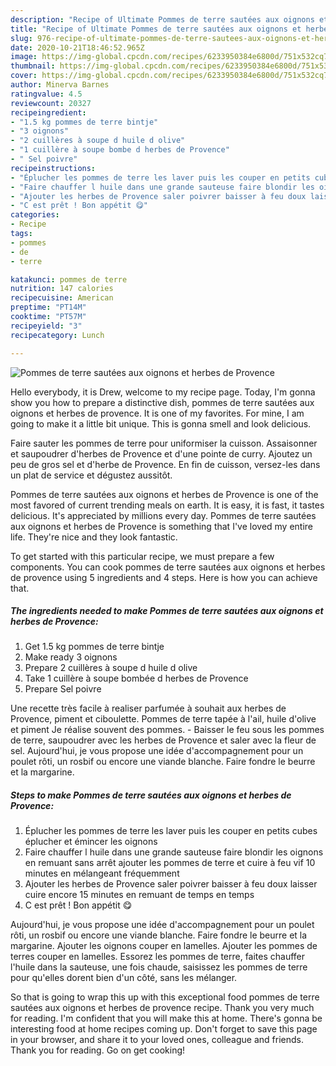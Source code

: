 ```yaml
---
description: "Recipe of Ultimate Pommes de terre sautées aux oignons et herbes de Provence"
title: "Recipe of Ultimate Pommes de terre sautées aux oignons et herbes de Provence"
slug: 976-recipe-of-ultimate-pommes-de-terre-sautees-aux-oignons-et-herbes-de-provence
date: 2020-10-21T18:46:52.965Z
image: https://img-global.cpcdn.com/recipes/6233950384e6800d/751x532cq70/pommes-de-terre-sautees-aux-oignons-et-herbes-de-provence-photo-principale-de-la-recette.jpg
thumbnail: https://img-global.cpcdn.com/recipes/6233950384e6800d/751x532cq70/pommes-de-terre-sautees-aux-oignons-et-herbes-de-provence-photo-principale-de-la-recette.jpg
cover: https://img-global.cpcdn.com/recipes/6233950384e6800d/751x532cq70/pommes-de-terre-sautees-aux-oignons-et-herbes-de-provence-photo-principale-de-la-recette.jpg
author: Minerva Barnes
ratingvalue: 4.5
reviewcount: 20327
recipeingredient:
- "1.5 kg pommes de terre bintje"
- "3 oignons"
- "2 cuillères à soupe d huile d olive"
- "1 cuillère à soupe bombe d herbes de Provence"
- " Sel poivre"
recipeinstructions:
- "Éplucher les pommes de terre les laver puis les couper en petits cubes éplucher et émincer les oignons"
- "Faire chauffer l huile dans une grande sauteuse faire blondir les oignons en remuant sans arrêt ajouter les pommes de terre et cuire à feu vif 10 minutes en mélangeant fréquemment"
- "Ajouter les herbes de Provence saler poivrer baisser à feu doux laisser cuire encore 15 minutes en remuant de temps en temps"
- "C est prêt ! Bon appétit 😋"
categories:
- Recipe
tags:
- pommes
- de
- terre

katakunci: pommes de terre 
nutrition: 147 calories
recipecuisine: American
preptime: "PT14M"
cooktime: "PT57M"
recipeyield: "3"
recipecategory: Lunch

---
```



![Pommes de terre sautées aux oignons et herbes de Provence](https://img-global.cpcdn.com/recipes/6233950384e6800d/751x532cq70/pommes-de-terre-sautees-aux-oignons-et-herbes-de-provence-photo-principale-de-la-recette.jpg)

Hello everybody, it is Drew, welcome to my recipe page. Today, I'm gonna show you how to prepare a distinctive dish, pommes de terre sautées aux oignons et herbes de provence. It is one of my favorites. For mine, I am going to make it a little bit unique. This is gonna smell and look delicious.

Faire sauter les pommes de terre pour uniformiser la cuisson. Assaisonner et saupoudrer d&#39;herbes de Provence et d&#39;une pointe de curry. Ajoutez un peu de gros sel et d&#39;herbe de Provence. En fin de cuisson, versez-les dans un plat de service et dégustez aussitôt.

Pommes de terre sautées aux oignons et herbes de Provence is one of the most favored of current trending meals on earth. It is easy, it is fast, it tastes delicious. It's appreciated by millions every day. Pommes de terre sautées aux oignons et herbes de Provence is something that I've loved my entire life. They're nice and they look fantastic.


To get started with this particular recipe, we must prepare a few components. You can cook pommes de terre sautées aux oignons et herbes de provence using 5 ingredients and 4 steps. Here is how you can achieve that.

<!--inarticleads1-->

##### The ingredients needed to make Pommes de terre sautées aux oignons et herbes de Provence:

1. Get 1.5 kg pommes de terre bintje
1. Make ready 3 oignons
1. Prepare 2 cuillères à soupe d huile d olive
1. Take 1 cuillère à soupe bombée d herbes de Provence
1. Prepare  Sel poivre


Une recette très facile à realiser parfumée à souhait aux herbes de Provence, piment et ciboulette. Pommes de terre tapée à l&#39;ail, huile d&#39;olive et piment Je réalise souvent des pommes. - Baisser le feu sous les pommes de terre, saupoudrer avec les herbes de Provence et saler avec la fleur de sel. Aujourd&#39;hui, je vous propose une idée d&#39;accompagnement pour un poulet rôti, un rosbif ou encore une viande blanche. Faire fondre le beurre et la margarine. 

<!--inarticleads2-->

##### Steps to make Pommes de terre sautées aux oignons et herbes de Provence:

1. Éplucher les pommes de terre les laver puis les couper en petits cubes éplucher et émincer les oignons
1. Faire chauffer l huile dans une grande sauteuse faire blondir les oignons en remuant sans arrêt ajouter les pommes de terre et cuire à feu vif 10 minutes en mélangeant fréquemment
1. Ajouter les herbes de Provence saler poivrer baisser à feu doux laisser cuire encore 15 minutes en remuant de temps en temps
1. C est prêt ! Bon appétit 😋


Aujourd&#39;hui, je vous propose une idée d&#39;accompagnement pour un poulet rôti, un rosbif ou encore une viande blanche. Faire fondre le beurre et la margarine. Ajouter les oignons couper en lamelles. Ajouter les pommes de terres couper en lamelles. Essorez les pommes de terre, faites chauffer l&#39;huile dans la sauteuse, une fois chaude, saisissez les pommes de terre pour qu&#39;elles dorent bien d&#39;un côté, sans les mélanger. 

So that is going to wrap this up with this exceptional food pommes de terre sautées aux oignons et herbes de provence recipe. Thank you very much for reading. I'm confident that you will make this at home. There's gonna be interesting food at home recipes coming up. Don't forget to save this page in your browser, and share it to your loved ones, colleague and friends. Thank you for reading. Go on get cooking!
